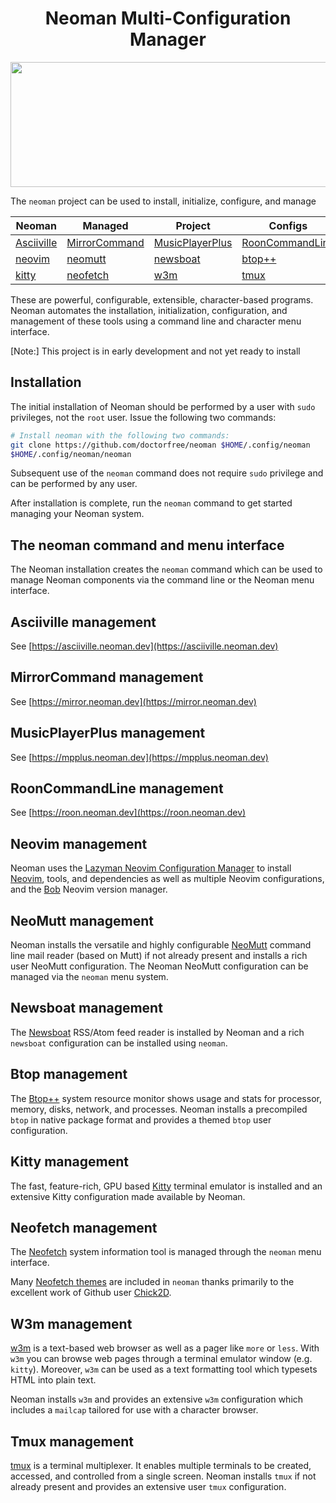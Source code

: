 <h1 align="center">Neoman Multi-Configuration Manager</h1>

<div align="center">
<p float="left">
  <img src="https://github.com/doctorfree/neoman/wiki/screenshots/neoman.png" style="width:700px;height:200px;">
</p>
</div>

The `neoman` project can be used to install, initialize, configure, and manage

| **Neoman**                   | **Managed**                      | **Project**                     | **Configs**                |
| ---------------------------- | -------------------------------- | -------------------------------- | -------------------------- |
| [Asciiville](#asciiville-management) | [MirrorCommand](#mirrorcommand-management) | [MusicPlayerPlus](#musicplayerplus-management) | [RoonCommandLine](#rooncommandline-management) |
| [neovim](#neovim-management) | [neomutt](#neomutt-management)   | [newsboat](#newsboat-management) | [btop++](#btop-management) |
| [kitty](#kitty-management)   | [neofetch](#neofetch-management) | [w3m](#w3m-management)           | [tmux](#tmux-management)   |

These are powerful, configurable, extensible, character-based programs. Neoman
automates the installation, initialization, configuration, and management of
these tools using a command line and character menu interface.

[Note:] This project is in early development and not yet ready to install

## Installation

The initial installation of Neoman should be performed by a user with
`sudo` privileges, not the `root` user. Issue the following two commands:

```bash
# Install neoman with the following two commands:
git clone https://github.com/doctorfree/neoman $HOME/.config/neoman
$HOME/.config/neoman/neoman
```

Subsequent use of the `neoman` command does not require `sudo` privilege and
can be performed by any user.

After installation is complete, run the `neoman` command to get started
managing your Neoman system.

## The neoman command and menu interface

The Neoman installation creates the `neoman` command which can be used to
manage Neoman components via the command line or the Neoman menu interface.

## Asciiville management

See [https://asciiville.neoman.dev](https://asciiville.neoman.dev)

## MirrorCommand management

See [https://mirror.neoman.dev](https://mirror.neoman.dev)

## MusicPlayerPlus management

See [https://mpplus.neoman.dev](https://mpplus.neoman.dev)

## RoonCommandLine management

See [https://roon.neoman.dev](https://roon.neoman.dev)

## Neovim management

Neoman uses the
[Lazyman Neovim Configuration Manager](https://lazyman.neoman.dev)
to install [Neovim](https://neovim.io/), tools, and dependencies as well as
multiple Neovim configurations, and the
[Bob](https://github.com/MordechaiHadad/bob) Neovim version manager.

## NeoMutt management

Neoman installs the versatile and highly configurable
[NeoMutt](https://github.com/neomutt/neomutt#readme)
command line mail reader (based on Mutt) if not already present
and installs a rich user NeoMutt configuration. The Neoman
NeoMutt configuration can be managed via the `neoman` menu system.

## Newsboat management

The [Newsboat](https://newsboat.org) RSS/Atom feed reader is installed by
Neoman and a rich `newsboat` configuration can be installed using `neoman`.

## Btop management

The [Btop++](https://github.com/doctorfree/btop#readme) system resource monitor
shows usage and stats for processor, memory, disks, network, and processes.
Neoman installs a precompiled `btop` in native package format and provides
a themed `btop` user configuration.

## Kitty management

The fast, feature-rich, GPU based [Kitty](https://sw.kovidgoyal.net/kitty)
terminal emulator is installed and an extensive Kitty configuration made
available by Neoman.

## Neofetch management

The [Neofetch](https://github.com/dylanaraps/neofetch) system information tool is managed
through the `neoman` menu interface.

Many [Neofetch themes](share/neofetch-themes/README.md) are included
in `neoman` thanks primarily to the excellent work of Github user
[Chick2D](https://github.com/Chick2D/neofetch-themes).

## W3m management

[w3m](https://w3m.sourceforge.net) is a text-based web browser as well as a
pager like `more` or `less`. With `w3m` you can browse web pages through a
terminal emulator window (e.g. `kitty`). Moreover, `w3m` can be used as a text
formatting tool which typesets HTML into plain text.

Neoman installs `w3m` and provides an extensive `w3m` configuration which
includes a `mailcap` tailored for use with a character browser.

## Tmux management

[tmux](https://github.com/tmux/tmux/wiki) is a terminal multiplexer. It enables
multiple terminals to be created, accessed, and controlled from a single screen.
Neoman installs `tmux` if not already present and provides an extensive user
`tmux` configuration.
